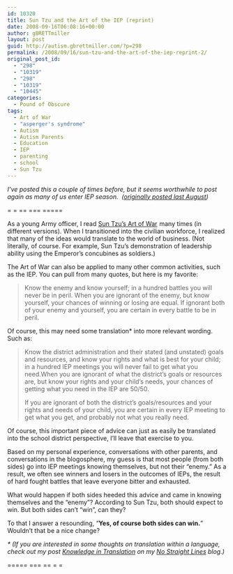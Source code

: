 ```yaml
---
id: 10320
title: Sun Tzu and the Art of the IEP (reprint)
date: 2008-09-16T06:08:16+00:00
author: gBRETTmiller
layout: post
guid: http://autism.gbrettmiller.com/?p=298
permalink: /2008/09/16/sun-tzu-and-the-art-of-the-iep-reprint-2/
original_post_id:
  - "298"
  - "10319"
  - "298"
  - "10319"
  - "10445"
categories:
  - Pound of Obscure
tags:
  - Art of War
  - "asperger's syndrome"
  - Autism
  - Autism Parents
  - Education
  - IEP
  - parenting
  - school
  - Sun Tzu
---
```

_I&#8217;ve posted this a couple of times before, but it seems worthwhile to post again as many of us enter IEP season.  ([originally posted last August](../2007/08/sun-tzu-and-the-art-of-the-iep/))_

= = == === =====

As a young Army officer, I read [Sun Tzu’s Art of War](http://www.amazon.com/gp/redirect.html?ie=UTF8&location=http%3A%2F%2Fwww.amazon.com%2Fs%3FinitialSearch%3D1%26url%3Dsearch-alias%253Dstripbooks%26field-keywords%3DArt%2Bof%2Bwar%26Go.x%3D0%26Go.y%3D0%26Go%3DGo&tag=29marbles-blog-20&linkCode=ur2&camp=1789&creative=9325)<img style="border:medium none !important;margin:0!important;" src="http://www.assoc-amazon.com/e/ir?t=29marbles-blog-20&l=ur2&o=1" border="0" alt="" width="1" height="1" /> many times (in different versions). When I transitioned into the civilian workforce, I realized that many of the ideas would translate to the world of business. (Not literally, of course. For example, Sun Tzu’s demonstration of leadership ability using the Emperor’s concubines as soldiers.)

The Art of War can also be applied to many other common activities, such as the IEP. You can pull from many quotes, but here is my favorite:

> Know the enemy and know yourself; in a hundred battles you will never be in peril. When you are ignorant of the enemy, but know yourself, your chances of winning or losing are equal. If ignorant both of your enemy and yourself, you are certain in every battle to be in peril.

Of course, this may need some translation* into more relevant wording. Such as:

> Know the district administration and their stated (and unstated) goals and resources, and know your rights and what is best for your child; in a hundred IEP meetings you will never fail to get what you need.When you are ignorant of what the district’s goals or resources are, but know your rights and your child’s needs, your chances of getting what you need in the IEP are 50/50.
> 
> If you are ignorant of both the district’s goals/resources and your rights and needs of your child, you are certain in every IEP meeting to get what you get, and probably not what you really need.

Of course, this important piece of advice can just as easily be translated into the school district perspective, I’ll leave that exercise to you.

Based on my personal experience, conversations with other parents, and conversations in the blogosphere, my guess is that most people (from both sides) go into IEP meetings knowing themselves, but not their “enemy.” As a result, we often see winners and losers in the outcomes of IEPs, the result of hard fought battles that leave everyone bitter and exhausted.

What would happen if both sides heeded this advice and came in knowing themselves and the “enemy”? According to Sun Tzu, both should expect to win. But both sides can’t “win”, can they?

To that I answer a resounding, “<span style="font-weight:bold;">Yes, of course both sides can win.</span>” Wouldn’t that be a nice change?

<span style="font-style:italic;">* (If you are interested in some thoughts on translation within a language, check out my post <a href="http://nsl.gbrettmiller.com/2007/knowledge-in-translation">Knowledge in Translation</a> on my <a href="http://nsl.gbrettmiller.com/">No Straight Lines</a> blog.)</span>

===== === == = =